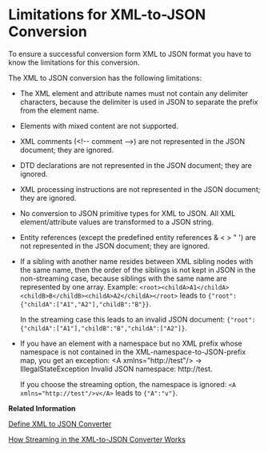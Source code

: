 <!-- copy4bf5a05cad514218a3a986531ada30b6 -->

# Limitations for XML-to-JSON Conversion

To ensure a successful conversion form XML to JSON format you have to know the limitations for this conversion.

The XML to JSON conversion has the following limitations:

-   The XML element and attribute names must not contain any delimiter characters, because the delimiter is used in JSON to separate the prefix from the element name.
-   Elements with mixed content are not supported.
-   XML comments \(<!-- comment --\>\) are not represented in the JSON document; they are ignored.
-   DTD declarations are not represented in the JSON document; they are ignored.
-   XML processing instructions are not represented in the JSON document; they are ignored.
-   No conversion to JSON primitive types for XML to JSON. All XML element/attribute values are transformed to a JSON string.
-   Entity references \(except the predefined entity references &amp; &lt; &gt; &quot; &apos;\) are not represented in the JSON document; they are ignored.
-   If a sibling with another name resides between XML sibling nodes with the same name, then the order of the siblings is not kept in JSON in the non-streaming case, because siblings with the same name are represented by one array. Example: `<root><childA>A1</childA><childB>B</childB><childA>A2</childA></root>` leads to `{"root":{"childA":["A1","A2"],"childB":"B"}}`.

    In the streaming case this leads to an invalid JSON document: `{"root":{"childA":["A1"],"childB":"B","childA":["A2"]}`.

-   If you have an element with a namespace but no XML prefix whose namespace is not contained in the XML-namespace-to-JSON-prefix map, you get an exception: <A xmlns="http://test"/\> -\> IllegalStateException Invalid JSON namespace: http://test.

    If you choose the streaming option, the namespace is ignored: `<A xmlns="http://test"/>v</A>` leads to `{"A":"v"}`.


**Related Information**  


[Define XML to JSON Converter](define-xml-to-json-converter-a60a282.md "The XML to JSON converter enables you to transform messages in XML format to JSON format.")

 <?sap-ot O2O class="- topic/link " href="778aed733e3140cea0435f4615d53812.xml" text="" desc="" xtrc="link:2" xtrf="file:/home/builder/src/dita-all/cvv1690968981196/loio3268cb35959d4b368fb49de861bfe8a1_en-US/src/content/localization/en-us/4bf5a05cad514218a3a986531ada30b6.xml" ?> 

[How Streaming in the XML-to-JSON Converter Works](how-streaming-in-the-xml-to-json-converter-works-4e05044.md "During streaming the XML document is processed in parts or segments:")

 <?sap-ot O2O class="- topic/link " href="e8e0fff0280c4ddb8359e198a2c20c8c.xml" text="" desc="" xtrc="link:4" xtrf="file:/home/builder/src/dita-all/cvv1690968981196/loio3268cb35959d4b368fb49de861bfe8a1_en-US/src/content/localization/en-us/4bf5a05cad514218a3a986531ada30b6.xml" ?> 

